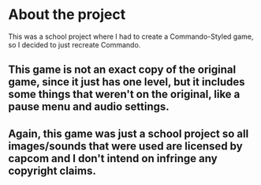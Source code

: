 # About the project
This was a school project where I had to create a Commando-Styled game, so I decided to just recreate Commando.

## This game is not an exact copy of the original game, since it just has one level, but it includes some things that weren't on the original, like a pause menu and audio settings.
## Again, this game was just a school project so all images/sounds that were used are licensed by capcom and I don't intend on infringe any copyright claims.

